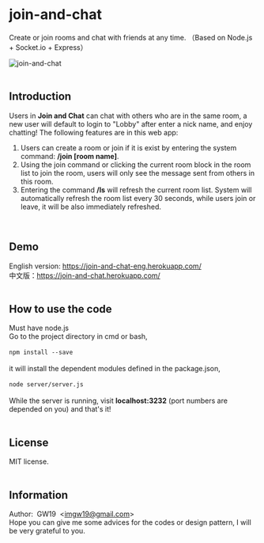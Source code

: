 # join-and-chat
Create or join rooms and chat with friends at any time. （Based on Node.js + Socket.io + Express）<br>

![join-and-chat](https://cloud.githubusercontent.com/assets/24193072/26702928/bf9f19b2-4759-11e7-8b8d-e2925de893a9.png)<br><br>

## Introduction
Users in <strong>Join and Chat</strong> can chat with others who are in the same room, 
a new user will default to login to "Lobby" after enter a nick name, 
and enjoy chatting! The following features are in this web app: <br>

<ol>

<li>Users can create a room or join if it is exist by entering the system command: <b>/join [room name]</b>.</li>

<li>Using the join command or clicking the current room block in the room list to join the room, 
users will only see the message sent from others in this room.</li>

<li>Entering the command <b>/ls</b> will refresh the current room list. 
System will automatically refresh the room list every 30 seconds, 
while users join or leave, it will be also immediately refreshed.</li>

</ol>
<br>

## Demo
English version: <a href='https://join-and-chat-eng.herokuapp.com/' target='_blank'>https://join-and-chat-eng.herokuapp.com/</a><br>
中文版：<a href='https://join-and-chat.herokuapp.com/' target='_blank'>https://join-and-chat.herokuapp.com/<a><br>
<br>

## How to use the code
Must have node.js<br>
Go to the project directory in cmd or bash, <br><br>
```npm install --save```<br><br>
it will install the dependent modules defined in the package.json, <br><br>
```node server/server.js```<br><br>
While the server is running, visit <b>localhost:3232</b> (port numbers are depended on you) and that's it!<br><br>

## License
MIT license.<br><br>

## Information
Author: &nbsp;GW19 &nbsp;\<imgw19@gmail.com\><br>
Hope you can give me some advices for the codes or design pattern, I will be very grateful to you.<br><br>
